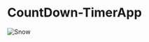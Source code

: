 # CountDown-TimerApp

![Snow](https://user-images.githubusercontent.com/75611417/140492414-6981c5cc-30ff-4224-bca5-15508603f72b.PNG)
